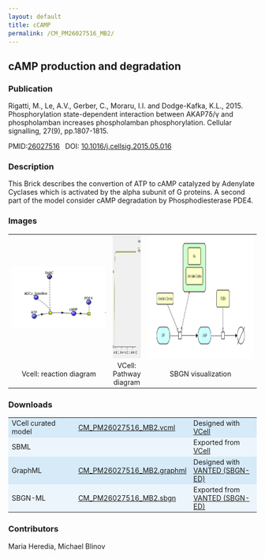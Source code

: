 ```yaml
---
layout: default
title: cCAMP
permalink: /CM_PM26027516_MB2/
---
```

## cAMP production and degradation

### Publication 

Rigatti, M., Le, A.V., Gerber, C., Moraru, I.I. and Dodge-Kafka, K.L., 2015. Phosphorylation state-dependent interaction between 
AKAP7δ/γ and phospholamban increases phospholamban phosphorylation. Cellular signalling, 27(9), pp.1807-1815.

 PMID:<a href="https://www.ncbi.nlm.nih.gov/pubmed/?term=26027516">26027516</a>&ensp; 
 DOI: <a href="https://doi.org/10.1016/j.cellsig.2015.05.016">10.1016/j.cellsig.2015.05.016</a><br/>

### Description
This Brick describes the convertion of ATP to cAMP catalyzed by  Adenylate Cyclases which is activated by the alpha subunit of G proteins. A second part of the model consider cAMP degradation by Phosphodiesterase PDE4.  
### Images
 <table> 
 <tr>
  <td align="center" width="280"><a href="https://modelbricks.github.io/images/Vcellimages/CM_PM26027516_MB2_Vcell_diagram.PNG"><img align="center" src="/images/Vcellimages/CM_PM26027516_MB2_Vcell_diagram.PNG"></a></td>
  <td align="center"><a href="https://modelbricks.github.io/images/Vcellimages/CM_PM26027516_MB2_Vcell_sim.PNG"><img align="center" src="/images/Vcellimages/CM_PM26027516_MB2_Vcell_sim.PNG" width="330" height="250"/></a></td>
 <td align="center" width="300"><a href="https://modelbricks.github.io/images/SBGNfiles/CM_PM26027516_MB2_SBGN"><img align="center" src="/images/SBGNfiles/CM_PM26027516_MB2_SBGN.PNG" height="250"/></a></td>
 </tr>
 <tr>
  <td align="center"> Vcell: reaction diagram</td>
   <td align="center"> VCell: Pathway diagram</td>
   <td align="center"> SBGN visualization</td>
   </tr>
 </table>

### Downloads 
<center>
 <table>
  <td width="33%" bgcolor="#D6EAF8">VCell curated model </td>
  <td width="33%" bgcolor="#D6EAF8"><a href="/modelbricks/CM_PM26027516_MB2.vcml">CM_PM26027516_MB2.vcml</a></td>
  <td width="33%" bgcolor="#D6EAF8"> Designed with <a href="http://vcell.org"> VCell</a></td>
  <tr>
   <td bgcolor="#EBF5FB">SBML </td>
   <td bgcolor="#EBF5FB"><!--<a href="/modelbricks/VCML_SBMLfiles/CM_PM26027516_MB2.xml">CM_PM26027516_MB2.xml</a>--></td>
   <td bgcolor="#EBF5FB"> Exported from <a href="http://vcell.org"> VCell</a></td>
  </tr>
  <tr>
   <td bgcolor="#D6EAF8">GraphML </td>
   <td bgcolor="#D6EAF8"><a href="/modelbricks/SBGNexecutablefiles/CM_PM26027516_MB2.graphml">CM_PM26027516_MB2.graphml</a></td>
   <td bgcolor="#D6EAF8"> Designed with <a href="https://immersive-analytics.infotech.monash.edu/vanted/addons/sbgn-ed/">VANTED (SBGN-ED)</a></td>
  </tr>
  <tr>
   <td bgcolor="#EBF5FB">SBGN-ML </td>
   <td bgcolor="#EBF5FB"><a href="/modelbricks/SBGNexecutablefiles/CM_PM26027516_MB2.sbgn">CM_PM26027516_MB2.sbgn</a></td>
   <td bgcolor="#EBF5FB"> Exported from <a href="https://immersive-analytics.infotech.monash.edu/vanted/addons/sbgn-ed/">VANTED (SBGN-ED)</a></td>
  </tr>
 </table>
</center>


### Contributors
Maria Heredia, Michael Blinov
 
